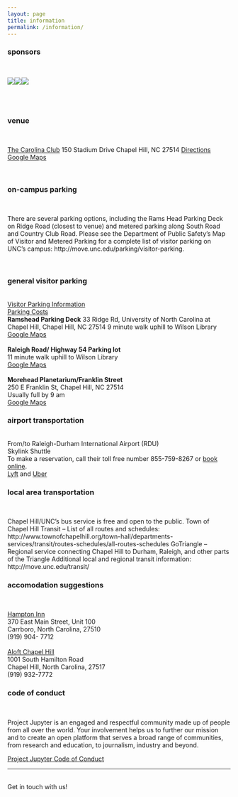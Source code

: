 ```yaml
---
layout: page
title: information
permalink: /information/
---
```


<h3>sponsors</h3>

<br/>

<p><img class="col one" src="/TriangleJupyter/img/unclibblack.gif" /><img class="col one" src="/TriangleJupyter/img/aap.gif" /><img class="col one" src="/TriangleJupyter/img/valassisdigital.png" /></p>

<br/>
<br/>

<h3>venue</h3>

<br/>

<a href="http://www.clubcorp.com/Clubs/Carolina-Club">The Carolina Club</a>
150 Stadium Drive
Chapel Hill, NC 27514
<a href="ttp://www.clubcorp.com/Clubs/Carolina-Club/Our-Story/Directions-Hours">Directions</a>
<a href="https://goo.gl/maps/AMpkpaKe5AN2">Google Maps</a>

<br/>

<h3>on-campus parking</h3>

<br/>
<p>There are several parking options, including the Rams Head Parking Deck on Ridge Road (closest to venue) and metered parking along South Road and Country Club Road. Please see the Department of Public Safety’s Map of Visitor and Metered Parking for a complete list of visitor parking on UNC’s campus: http://move.unc.edu/parking/visitor-parking.</p>

<br/>

<h3>general visitor parking</h3>

<br/>
<a href="http://move.unc.edu/parking/visitor-parking/">Visitor Parking Information</a>
<br/>
<a href="http://move.unc.edu/policy/pricing/#pane-0-3">Parking Costs</a>

<br/>
<b>Ramshead Parking Deck</b>
33 Ridge Rd, University of North Carolina at Chapel Hill, Chapel Hill, NC 27514
9 minute walk uphill to Wilson Library
<a href="https://goo.gl/maps/ZjmeCD2Gauv">Google Maps</a>
<br/>
<br/>
<b>Raleigh Road/ Highway 54 Parking lot</b>
<br/>
11 minute walk uphill to Wilson Library
<br/>
<a href="https://goo.gl/maps/xmdLRqRXjz32">Google Maps</a>
<br/>
<br/>
<b>Morehead Planetarium/Franklin Street</b>
<br/>
250 E Franklin St, Chapel Hill, NC 27514
<br/>
Usually full by 9 am
<br/>
<a href="https://goo.gl/maps/cJ4LAGDCpVT2">Google Maps</a>
<br/>

<h3>airport transportation</h3>
<br/>
From/to Raleigh-Durham International Airport (RDU)
<br/>
Skylink Shuttle<br/>
To make a reservation, call their toll free number 855-759-8267 or <a href="http://www.skylinkshuttle.com/">book online</a>.
<br/>
<a href="https://www.lyft.com/">Lyft</a> and <a href="https://www.uber.com/">Uber</a>
<br/>

<h3>local area transportation</h3>

<br/>

<p>Chapel Hill/UNC’s bus service is free and open to the public.
Town of Chapel Hill Transit – List of all routes and schedules:
http://www.townofchapelhill.org/town-hall/departments-services/transit/routes-schedules/all-routes-schedules
GoTriangle – Regional service connecting Chapel Hill to Durham, Raleigh, and other parts of the Triangle
Additional local and regional transit information: http://move.unc.edu/transit/</p>

<h3>accomodation suggestions</h3>

<br/>

<a href="http://hamptoninn3.hilton.com/en/hotels/north-carolina/hampton-inn-and-suites-chapel-hill-carrboro-downtown-RDUCOHX/index.html">Hampton Inn</a>
<br/>
370 East Main Street, Unit 100
<br/>
Carrboro, North Carolina, 27510
<br/>
(919) 904- 7712
<br/>
<br/>
<a href="http://www.aloftchapelhill.com/">Aloft Chapel Hill</a>
<br/>
1001 South Hamilton Road
<br/>
Chapel Hill, North Carolina, 27517
<br/>
(919) 932-7772

<h3>code of conduct</h3>

<br/>

<p>Project Jupyter is an engaged and respectful community made up of people from all over the world. Your involvement helps us to further our mission and to create an open platform that serves a broad range of communities, from research and education, to journalism, industry and beyond.</p>

<a href="https://github.com/jupyter/governance/blob/master/conduct/code_of_conduct.md">Project Jupyter Code of Conduct</a>

<hr/>
<br/>
<span class="contacticon center">
	<a href="mailto:chris@carpentries.org"><i class="fa fa-envelope-square"></i></a>
	<a href="https://github.com/libcce/TriangleJupyter" target="_blank"><i class="fa fa-github-square"></i></a>
	<a href="https://twitter.com/search?f=tweets&q=%23trianglejupyter&src=typd" target="_blank"><i class="fa fa-twitter-square"></i></a>
</span>

<div class="col three caption">
	Get in touch with us!
</div>

